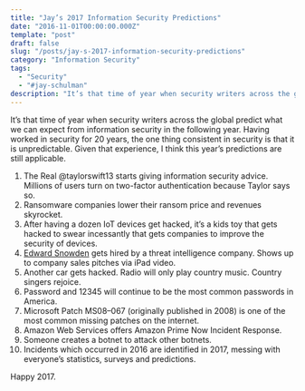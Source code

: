 ```yaml
---
title: "Jay’s 2017 Information Security Predictions"
date: "2016-11-01T00:00:00.000Z"
template: "post"
draft: false
slug: "/posts/jay-s-2017-information-security-predictions"
category: "Information Security"
tags:
  - "Security"
  - "#jay-schulman"
description: "It’s that time of year when security writers across the globe predict what we can expect from information security in the following year…"
---
```



It’s that time of year when security writers across the global predict what we can expect from information security in the following year. Having worked in security for 20 years, the one thing consistent in security is that it is unpredictable. Given that experience, I think this year’s predictions are still applicable.

1. The Real @taylorswift13 starts giving information security advice. Millions of users turn on two-factor authentication because Taylor says so.
2. Ransomware companies lower their ransom price and revenues skyrocket.
3. After having a dozen IoT devices get hacked, it’s a kids toy that gets hacked to swear incessantly that gets companies to improve the security of devices.
4. [Edward Snowden](https://medium.com/u/f442fd9cb1b1) gets hired by a threat intelligence company. Shows up to company sales pitches via iPad video.
5. Another car gets hacked. Radio will only play country music. Country singers rejoice.
6. Password and 12345 will continue to be the most common passwords in America.
7. Microsoft Patch MS08–067 (originally published in 2008) is one of the most common missing patches on the internet.
8. Amazon Web Services offers Amazon Prime Now Incident Response.
9. Someone creates a botnet to attack other botnets.
10. Incidents which occurred in 2016 are identified in 2017, messing with everyone’s statistics, surveys and predictions.

Happy 2017.
